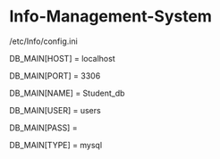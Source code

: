 Info-Management-System
======================

/etc/Info/config.ini

DB_MAIN[HOST] = localhost          

DB_MAIN[PORT] = 3306

DB_MAIN[NAME] = Student_db

DB_MAIN[USER] = users

DB_MAIN[PASS] = 

DB_MAIN[TYPE] = mysql
